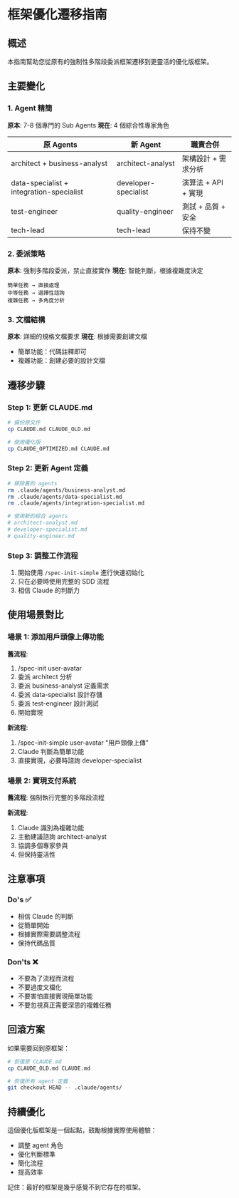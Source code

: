 # 框架優化遷移指南

## 概述
本指南幫助您從原有的強制性多階段委派框架遷移到更靈活的優化版框架。

## 主要變化

### 1. Agent 精簡
**原本**: 7-8 個專門的 Sub Agents
**現在**: 4 個綜合性專家角色

| 原 Agents | 新 Agent | 職責合併 |
|-----------|----------|----------|
| architect + business-analyst | architect-analyst | 架構設計 + 需求分析 |
| data-specialist + integration-specialist | developer-specialist | 演算法 + API + 實現 |
| test-engineer | quality-engineer | 測試 + 品質 + 安全 |
| tech-lead | tech-lead | 保持不變 |

### 2. 委派策略
**原本**: 強制多階段委派，禁止直接實作
**現在**: 智能判斷，根據複雜度決定

```
簡單任務 → 直接處理
中等任務 → 選擇性諮詢
複雜任務 → 多角度分析
```

### 3. 文檔結構
**原本**: 詳細的規格文檔要求
**現在**: 根據需要創建文檔

- 簡單功能：代碼註釋即可
- 複雜功能：創建必要的設計文檔

## 遷移步驟

### Step 1: 更新 CLAUDE.md
```bash
# 備份原文件
cp CLAUDE.md CLAUDE_OLD.md

# 使用優化版
cp CLAUDE_OPTIMIZED.md CLAUDE.md
```

### Step 2: 更新 Agent 定義
```bash
# 移除舊的 agents
rm .claude/agents/business-analyst.md
rm .claude/agents/data-specialist.md
rm .claude/agents/integration-specialist.md

# 使用新的綜合 agents
# architect-analyst.md
# developer-specialist.md
# quality-engineer.md
```

### Step 3: 調整工作流程
1. 開始使用 `/spec-init-simple` 進行快速初始化
2. 只在必要時使用完整的 SDD 流程
3. 相信 Claude 的判斷力

## 使用場景對比

### 場景 1: 添加用戶頭像上傳功能

**舊流程**:
1. /spec-init user-avatar
2. 委派 architect 分析
3. 委派 business-analyst 定義需求
4. 委派 data-specialist 設計存儲
5. 委派 test-engineer 設計測試
6. 開始實現

**新流程**:
1. /spec-init-simple user-avatar "用戶頭像上傳"
2. Claude 判斷為簡單功能
3. 直接實現，必要時諮詢 developer-specialist

### 場景 2: 實現支付系統

**舊流程**: 
強制執行完整的多階段流程

**新流程**:
1. Claude 識別為複雜功能
2. 主動建議諮詢 architect-analyst
3. 協調多個專家參與
4. 但保持靈活性

## 注意事項

### Do's ✅
- 相信 Claude 的判斷
- 從簡單開始
- 根據實際需要調整流程
- 保持代碼品質

### Don'ts ❌
- 不要為了流程而流程
- 不要過度文檔化
- 不要害怕直接實現簡單功能
- 不要忽視真正需要深思的複雜任務

## 回滾方案

如果需要回到原框架：
```bash
# 恢復原 CLAUDE.md
cp CLAUDE_OLD.md CLAUDE.md

# 恢復所有 agent 定義
git checkout HEAD -- .claude/agents/
```

## 持續優化

這個優化版框架是一個起點，鼓勵根據實際使用體驗：
- 調整 agent 角色
- 優化判斷標準
- 簡化流程
- 提高效率

記住：最好的框架是幾乎感覺不到它存在的框架。